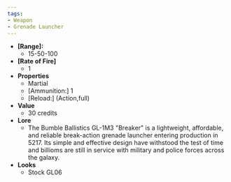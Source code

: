```yaml
---
tags:
- Weapon
- Grenade Launcher
---
```


- **[Range]:**
  - 15-50-100
- **[Rate of Fire]**
  - 1
- **Properties**
  - Martial
  - [Ammunition:] 1
  - [Reload:] (Action,full)
- **Value**
  - 30 credits
- **Lore**
  - The Bumble Ballistics GL-1M3 "Breaker" is a lightweight, affordable, and reliable break-action grenade launcher entering production in 5217. Its simple and effective design have withstood the test of time and billioms are still in service with military and police forces across the galaxy.
- **Looks**
  - Stock GL06
